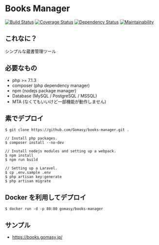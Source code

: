 Books Manager
============
[![Build Status](https://travis-ci.org/Gomasy/books-manager.svg?branch=master)](https://travis-ci.org/Gomasy/books-manager)
[![Coverage Status](https://coveralls.io/repos/github/Gomasy/books-manager/badge.svg?branch=master)](https://coveralls.io/github/Gomasy/books-manager?branch=master)
[![Dependency Status](https://gemnasium.com/badges/github.com/Gomasy/books-manager.svg)](https://gemnasium.com/github.com/Gomasy/books-manager)
[![Maintainability](https://api.codeclimate.com/v1/badges/c07e881ac5b0fe7a7c2d/maintainability)](https://codeclimate.com/github/Gomasy/books-manager/maintainability)

## これなに？
シンプルな蔵書管理ツール

## 必要なもの
* php >= 7.1.3
* composer (php dependency manager)
* npm (nodejs package manager)
* Database (MySQL / PostgreSQL / MSSQL)
* MTA (なくてもいいけど一部機能が動作しません)

## 素でデプロイ
    $ git clone https://github.com/Gomasy/books-manager.git .

    // Install php packages.
    $ composer install --no-dev

    // Install nodejs modules and setting up a webpack.
    $ npm install
    $ npm run build

    // Setting up a Laravel.
    $ cp .env.sample .env
    $ php artisan key:generate
    $ php artisan migrate

## Docker を利用してデプロイ
    $ docker run -d -p 80:80 gomasy/books-manager

## サンプル
* https://books.gomasy.jp/
